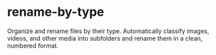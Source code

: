 # rename-by-type

Organize and rename files by their type. Automatically classify images, videos, and other media into subfolders and rename them in a clean, numbered format.